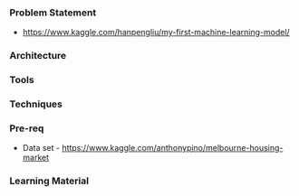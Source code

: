 
### Problem Statement
* https://www.kaggle.com/hanpengliu/my-first-machine-learning-model/

### Architecture


### Tools


### Techniques


### Pre-req
* Data set - https://www.kaggle.com/anthonypino/melbourne-housing-market


### Learning Material
